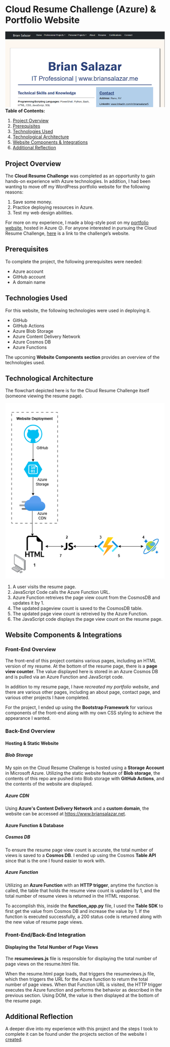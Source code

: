 # Cloud Resume Challenge (Azure) & Portfolio Website
![Resume page header](images/readme_images/ResumePageHeader.png)
**Table of Contents:**
1.	[Project Overview](#project-overview)
2.	[Prerequisites](#prerequisites)
3.	[Technologies Used](#technologies-used)
4.	[Technological Architecture](#technological-architecture)
5.	[Website Components & Integrations](#website-components--integrations)
6.	[Additional Reflection](#additional-reflection)
## Project Overview
The **Cloud Resume Challenge** was completed as an opportunity to gain hands-on experience with Azure technologies. In addition, I had been wanting to move off my WordPress portfolio website for the following reasons:
1.	Save some money.
2.	Practice deploying resources in Azure.
3.	Test my web design abilities.

For more on my experience, I made a blog-style post on my [portfolio website](https://www.briansalazar.net/), hosted in Azure 😉. For anyone interested in pursuing the Cloud Resume Challenge, [here](https://cloudresumechallenge.dev/) is a link to the challenge’s website.
## Prerequisites
To complete the project, the following prerequisites were needed:
-	Azure account
-	GitHub account
-	A domain name
## Technologies Used
For this website, the following technologies were used in deploying it.
-	GitHub
-	GitHub Actions
-	Azure Blob Storage
-	Azure Content Delivery Network
-	Azure Cosmos DB
-	Azure Functions

The upcoming **Website Components section** provides an overview of the technologies used.
## Technological Architecture
The flowchart depicted here is for the Cloud Resume Challenge itself (someone viewing the resume page). 

![Resume page view flowchart](images/readme_images/CRCFlowChart.png)

1. A user visits the resume page.
2. JavaScript Code calls the Azure Function URL.
3. Azure Function retreives the page view count from the CosmosDB and updates it by 1.
4. The updated pageview count is saved to the CosmosDB table.
5. The updated page view count is retreived by the Azure Function.
6. The JavaScript code displays the page view count on the resume page.
## Website Components & Integrations 
### Front-End Overview
The front-end of this project contains various pages, including an HTML version of my resume. At the bottom of the resume page, there is a **page view counter**. The value displayed here is stored in an Azure Cosmos DB and is pulled via an Azure Function and JavaScript code.

In addition to my resume page, I have *recreated my portfolio website*, and there are various other pages, including an about page, contact page, and various other projects I have completed.

For the project, I ended up using the **Bootstrap Framework** for various components of the front-end along with my own CSS styling to achieve the appearance I wanted.
### Back-End Overview
#### Hosting & Static Website
##### Blob Storage
My spin on the Cloud Resume Challenge is hosted using a **Storage Account** in Microsoft Azure. Utilizing the static website feature of **Blob storage**, the contents of this repo are pushed into Blob storage with **GitHub Actions**, and the contents of the website are displayed.
##### Azure CDN
Using **Azure's Content Delivery Network** and a **custom domain**, the website can be accessed at https://www.briansalazar.net.
#### Azure Function & Database
##### Cosmos DB
To ensure the resume page view count is accurate, the total number of views is saved to a **Cosmos DB**. I ended up using the Cosmos **Table API** since that is the one I found easier to work with.
##### Azure Function
Utilizing an **Azure Function** with an **HTTP trigger**, anytime the function is called, the table that holds the resume view count is updated by 1, and the total number of resume views is returned in the HTML response. 

To accomplish this, inside the **function_app.py** file, I used the **Table SDK** to first get the value from Cosmos DB and increase the value by 1. If the function is executed successfully, a 200 status code is returned along with the new value of resume page views.
### Front-End/Back-End Integration
#### Displaying the Total Number of Page Views
The **resumeviews.js** file is responsible for displaying the total number of page views on the resume.html file. 

When the resume.html page loads, that triggers the resumeviews.js file, which then triggers the URL for the Azure function to return the total number of page views. When that Function URL is visited, the HTTP trigger executes the Azure function and performs the behavior as described in the previous section. Using DOM, the value is then displayed at the bottom of the resume page.
## Additional Reflection
A deeper dive into my experience with this project and the steps I took to complete it can be found under the projects section of the website I [created](https://www.briansalazar.net/pages/personal_projects/CloudResumeChallenge.html).